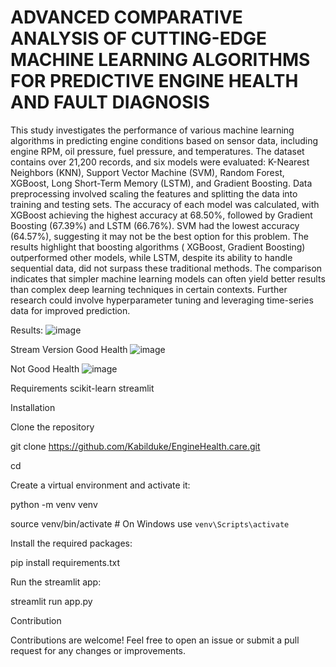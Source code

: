 # ADVANCED COMPARATIVE ANALYSIS OF CUTTING-EDGE MACHINE LEARNING ALGORITHMS FOR PREDICTIVE ENGINE HEALTH AND FAULT DIAGNOSIS
This study investigates the performance of various machine learning algorithms in predicting engine conditions based on sensor data, including engine RPM, oil pressure, fuel pressure, and temperatures. The dataset contains over 21,200 records, and six models were evaluated: K-Nearest Neighbors (KNN), Support Vector Machine (SVM), Random Forest, XGBoost, Long Short-Term Memory (LSTM), and Gradient Boosting. Data preprocessing involved scaling the features and splitting the data into training and testing sets. The accuracy of each model was calculated, with XGBoost achieving the highest accuracy at 68.50%, followed by Gradient Boosting (67.39%) and LSTM (66.76%). SVM had the lowest accuracy (64.57%), suggesting it may not be the best option for this problem. 
The results highlight that boosting algorithms ( XGBoost, Gradient Boosting) outperformed other models, while LSTM, despite its ability to handle sequential data, did not surpass these traditional methods. The comparison indicates that simpler machine learning models can often yield better results than complex deep learning techniques in certain contexts. Further research could involve hyperparameter tuning and leveraging time-series data for improved prediction.

Results: 
![image](https://github.com/user-attachments/assets/3b8a6b87-4415-4d15-9334-d15e93039d5d)


Stream Version 
Good Health
![image](https://github.com/user-attachments/assets/a258c225-ce46-49f3-9184-b4bb81955955)

Not Good Health
![image](https://github.com/user-attachments/assets/cb8194d8-6064-42cc-8bc1-0622d49e3241)

Requirements
scikit-learn
streamlit

Installation

Clone the repository

  git clone https://github.com/Kabilduke/EngineHealth.care.git
  
  cd
  
Create a virtual environment and activate it:

   python -m venv venv
   
   source venv/bin/activate  # On Windows use `venv\Scripts\activate`
   
Install the required packages:

   pip install requirements.txt
   
Run the streamlit app:

   streamlit run app.py


   
Contribution


Contributions are welcome! Feel free to open an issue or submit a pull request for any changes or improvements.
